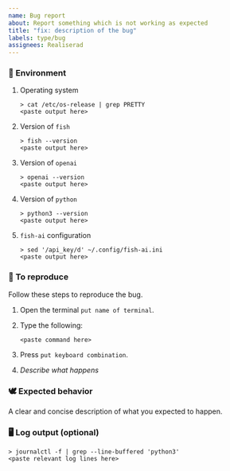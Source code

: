 ```yaml
---
name: Bug report
about: Report something which is not working as expected
title: "fix: description of the bug"
labels: type/bug
assignees: Realiserad
---
```


### 📝 Environment

1.
    Operating system

    ```shell
    > cat /etc/os-release | grep PRETTY
    <paste output here>
    ```

2.
    Version of `fish`

    ```shell
    > fish --version
    <paste output here>
    ```

3.
    Version of `openai`

    ```shell
    > openai --version
    <paste output here>
    ```

4.
    Version of `python`

    ```shell
    > python3 --version
    <paste output here>
    ```

5.
    `fish-ai` configuration

    ```shell
    > sed '/api_key/d' ~/.config/fish-ai.ini
    <paste output here>
    ```

### 🙉 To reproduce

Follow these steps to reproduce the bug.

1.
    Open the terminal `put name of terminal`.

2.
    Type the following:

    ```shell
    <paste command here>
    ```

3.
    Press `put keyboard combination`.

4.
    *Describe what happens*

### 🕊 Expected behavior

A clear and concise description of what you expected to happen.

### 🖥 Log output (optional)

```shell
> journalctl -f | grep --line-buffered 'python3'
<paste relevant log lines here>
```
